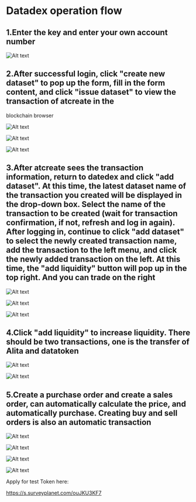 # Datadex operation flow

## 1.Enter the key and enter your own account number

![Alt text](./16013461401.jpg)

## 2.After successful login, click "create new dataset" to pop up the form, fill in the form content, and click "issue dataset" to view the transaction of atcreate in the 
blockchain browser

![Alt text](./16013462771.jpg)

![Alt text](./16013463321.jpg)

![Alt text](./16013464511.jpg)

## 3.After atcreate sees the transaction information, return to datedex and click "add dataset". At this time, the latest dataset name of the transaction you created will be displayed in the drop-down box. Select the name of the transaction to be created (wait for transaction confirmation, if not, refresh and log in again). After logging in, continue to click "add dataset" to select the newly created transaction name, add the transaction to the left menu, and click the newly added transaction on the left. At this time, the "add liquidity" button will pop up in the top right. And you can trade on the right

![Alt text](./16013465601.jpg)

![Alt text](./16013466011.jpg)

![Alt text](./16013466381.jpg)

## 4.Click "add liquidity" to increase liquidity. There should be two transactions, one is the transfer of Alita and datatoken

![Alt text](./16013467181.jpg)

![Alt text](./16013467551.jpg)

## 5.Create a purchase order and create a sales order, can automatically calculate the price, and automatically purchase. Creating buy and sell orders is also an automatic transaction

![Alt text](./16013468081.jpg)

![Alt text](./16013468331.jpg)

![Alt text](./1601434271.jpg)

![Alt text](./1601434272.jpg)

Apply for test Token here:

https://s.surveyplanet.com/ouJKU3KF7



